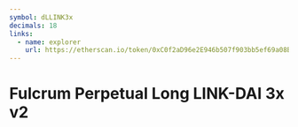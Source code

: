 ```yaml
---
symbol: dLLINK3x
decimals: 18
links:
  - name: explorer
    url: https://etherscan.io/token/0xC0f2aD96e2E946b507f903bb5ef69a08B1bDc766
---
```


# Fulcrum Perpetual Long LINK-DAI 3x v2
